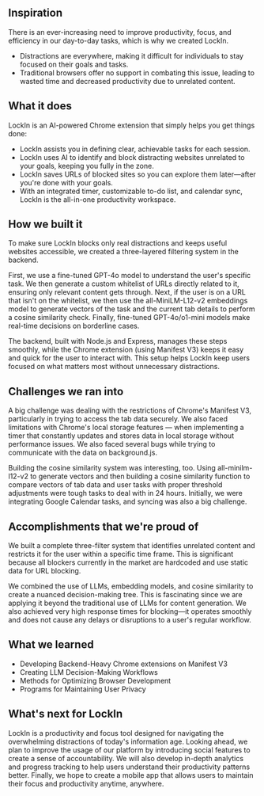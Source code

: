 ## Inspiration

There is an ever-increasing need to improve productivity, focus, and efficiency in our day-to-day tasks, which is why we created LockIn.

- Distractions are everywhere, making it difficult for individuals to stay focused on their goals and tasks.
- Traditional browsers offer no support in combating this issue, leading to wasted time and decreased productivity due to unrelated content.

## What it does

LockIn is an AI-powered Chrome extension that simply helps you get things done:

- LockIn assists you in defining clear, achievable tasks for each session.
- LockIn uses AI to identify and block distracting websites unrelated to your goals, keeping you fully in the zone.
- LockIn saves URLs of blocked sites so you can explore them later—after you're done with your goals.
- With an integrated timer, customizable to-do list, and calendar sync, LockIn is the all-in-one productivity workspace.

## How we built it

To make sure LockIn blocks only real distractions and keeps useful websites accessible, we created a three-layered filtering system in the backend.

First, we use a fine-tuned GPT-4o model to understand the user's specific task. We then generate a custom whitelist of URLs directly related to it, ensuring only relevant content gets through. Next, if the user is on a URL that isn't on the whitelist, we then use the all-MiniLM-L12-v2 embeddings model to generate vectors of the task and the current tab details to perform a cosine similarity check. Finally, fine-tuned GPT-4o/o1-mini models make real-time decisions on borderline cases.

The backend, built with Node.js and Express, manages these steps smoothly, while the Chrome extension (using Manifest V3) keeps it easy and quick for the user to interact with. This setup helps LockIn keep users focused on what matters most without unnecessary distractions.

## Challenges we ran into

A big challenge was dealing with the restrictions of Chrome's Manifest V3, particularly in trying to access the tab data securely. We also faced limitations with Chrome's local storage features — when implementing a timer that constantly updates and stores data in local storage without performance issues. We also faced several bugs while trying to communicate with the data on background.js.

Building the cosine similarity system was interesting, too. Using all-minilm-l12-v2 to generate vectors and then building a cosine similarity function to compare vectors of tab data and user tasks with proper threshold adjustments were tough tasks to deal with in 24 hours. Initially, we were integrating Google Calendar tasks, and syncing was also a big challenge.

## Accomplishments that we're proud of

We built a complete three-filter system that identifies unrelated content and restricts it for the user within a specific time frame. This is significant because all blockers currently in the market are hardcoded and use static data for URL blocking.

We combined the use of LLMs, embedding models, and cosine similarity to create a nuanced decision-making tree. This is fascinating since we are applying it beyond the traditional use of LLMs for content generation. We also achieved very high response times for blocking—it operates smoothly and does not cause any delays or disruptions to a user's regular workflow.

## What we learned

- Developing Backend-Heavy Chrome extensions on Manifest V3
- Creating LLM Decision-Making Workflows
- Methods for Optimizing Browser Development
- Programs for Maintaining User Privacy

## What's next for LockIn

LockIn is a productivity and focus tool designed for navigating the overwhelming distractions of today's information age. Looking ahead, we plan to improve the usage of our platform by introducing social features to create a sense of accountability. We will also develop in-depth analytics and progress tracking to help users understand their productivity patterns better. Finally, we hope to create a mobile app that allows users to maintain their focus and productivity anytime, anywhere.
